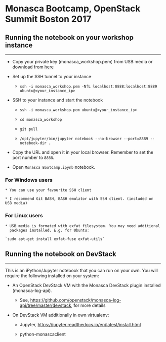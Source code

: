 # Monasca Bootcamp, OpenStack Summit Boston 2017

## Running the notebook on your workshop instance
---

* Copy your private key (monasca_workshop.pem) from USB media or download from
  [here](https://drive.google.com/file/d/0B799R_-18_PFYUU0eEpteTB4Mjg/view?usp=sharing)

* Set up the SSH tunnel to your instance

    * `ssh -i monasca_workshop.pem -NfL localhost:8888:localhost:8889 ubuntu@<your_instance_ip>`

* SSH to your instance and start the notebook

    * `ssh -i monasca_workshop.pem ubuntu@<your_instance_ip>`

    * `cd monasca_workshop`

    * `git pull`

    * `/opt/jupyter/bin/jupyter notebook --no-browser --port=8889 --notebook-dir .`

* Copy the URL and open it in your local browser. Remember to set the port number to `8888`.

* Open `Monasca Bootcamp.ipynb` notebook.

### For Windows users

    * You can use your favourite SSH client

    * I recommend Git BASH, BASH emulator with SSH client. (included on USB media)

### For Linux users

    * USB media is formated with exfat filesystem. You may need additional
      packages installed. E.g. for Ubuntu:

    `sudo apt-get install exfat-fuse exfat-utils`

## Running the notebook on DevStack
---
This is an iPython/Jupyter notebook that you can run on your own.
You will require the following installed on your system:

* An OpenStack DevStack VM with the Monasca DevStack plugin installed (monasca-log-api).

    * See, https://github.com/openstack/monasca-log-api/tree/master/devstack, for more details

* On DevStack VM additionally in own virtualenv:

  * Jupyter, https://jupyter.readthedocs.io/en/latest/install.html

  * python-monascaclient
